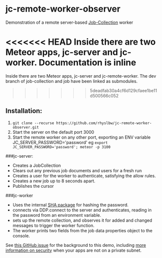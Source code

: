 # jc-remote-worker-observer
Demonstration of a remote server-based [Job-Collection](https://github.com/vsivsi/meteor-job-collection/) worker

<<<<<<< HEAD
Inside there are two Meteor apps, jc-server and jc-worker. Documentation is inline
=======
Inside there are two Meteor apps, jc-server and jc-remote-worker. The dev branch of job-collection and job have been linked as submodules.
>>>>>>> 5deadfab30a4cf6d129cfaee1be11d500566c052

## Installation:

1. `git clone --recurse https://github.com/rhyslbw/jc-remote-worker-observer.git`
2. Start the server on the default port 3000
3. Start the remote worker on any other port, exporting an ENV variable JC_SERVER_PASSWORD='password' eg `export JC_SERVER_PASSWORD='password'; meteor -p 3100`

###jc-server:
- Creates a JobCollection
- Clears out any previous job documents and users for a fresh run
- Creates a user for the worker to authenticate, satisfying the allow rules.
- Creates a new job up to 8 seconds apart.
- Publishes the cursor

###jc-worker
- Uses the internal [SHA package](https://atmospherejs.com/meteor/sha) for hashing the password.
- connects via DDP.connect to the server and authenticates, reading in the password from an environment variable.
- sets up the remote collection, and observes it for added and changed messages to trigger the worker function.
- The worker prints two fields from the job data properties object to the console.

See [this GitHub issue](https://github.com/vsivsi/meteor-job-collection/issues/59) for the background to this demo, including [more information on security](https://github.com/vsivsi/meteor-job-collection/issues/59#issuecomment-74011582) when your apps are not on a private subnet.
